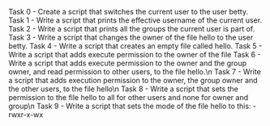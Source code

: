 Task 0 - Create a script that switches the current user to the user betty.
Task 1 - Write a script that prints the effective username of the current user.
Task 2 - Write a script that prints all the groups the current user is part of.
Task 3 - Write a script that changes the owner of the file hello to the user betty.
Task 4 - Write a script that creates an empty file called hello.
Task 5 - Write a script that adds execute permission to the owner of the file
Task 6 - Write a script that adds execute permission to the owner and the group owner, and read permission to other users, to the file hello.\n
Task 7 - Write a script that adds execution permission to the owner, the group owner and the other users, to the file hello\n
Task 8 - Write a script that sets the permission to the file hello to all for other users and none for owner and group\n
Task 9 - Write a script that sets the mode of the file hello to this: -rwxr-x-wx 

